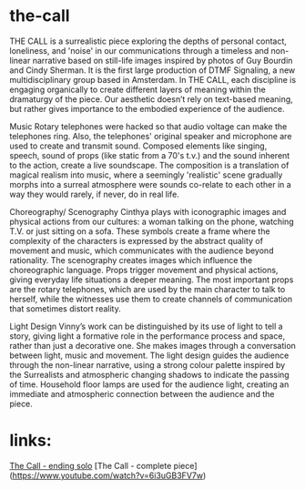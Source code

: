 # the-call
THE CALL is a surrealistic piece exploring the depths of personal contact, loneliness, and 'noise' in our communications through a timeless and non-linear narrative based on still-life images inspired by photos of Guy Bourdin and Cindy Sherman. It is the first large production of DTMF Signaling, a new multidisciplinary group based in Amsterdam. In THE CALL, each discipline is engaging organically to create different layers of meaning within the dramaturgy of the piece. Our aesthetic doesn’t rely on text-based meaning, but rather gives importance to the embodied experience of the audience.

Music
Rotary telephones were hacked so that audio voltage can make the telephones ring. Also, the telephones' original speaker and microphone are used to create and transmit sound. Composed elements like singing, speech, sound of props (like static from a 70's t.v.) and the sound inherent to the action, create a live soundscape.
The composition is a translation of magical realism into music, where a seemingly 'realistic' scene gradually morphs into a surreal atmosphere were sounds co-relate to each other in a way they would rarely, if never, do in real life.

Choreography/ Scenography
Cinthya plays with iconographic images and physical actions from our cultures: a woman talking on the phone, watching T.V. or just sitting on a sofa. These symbols create a frame where the complexity of the characters is expressed by the abstract quality of movement and music, which communicates with the audience beyond rationality.
The scenography creates images which influence the choreographic language. Props trigger movement and physical actions, giving everyday life situations a deeper meaning. The most important props are the rotary telephones, which are used by the main character to talk to herself, while the witnesses use them to create channels of communication that sometimes distort reality.

Light Design
Vinny’s work can be distinguished by its use of light to tell a story, giving light a formative role in the performance process and space, rather than just a decorative one. She makes images through a conversation between light, music and movement. The light design guides the audience through the non-linear narrative, using a strong colour palette inspired by the Surrealists and atmospheric changing shadows to indicate the passing of time. Household floor lamps are used for the audience light, creating an immediate and atmospheric connection between the audience and the piece.

# links:
[The Call - ending solo](https://www.youtube.com/watch?v=-OLpvGkWoNo)
[The Call - complete piece] (https://www.youtube.com/watch?v=6i3uGB3FV7w)
